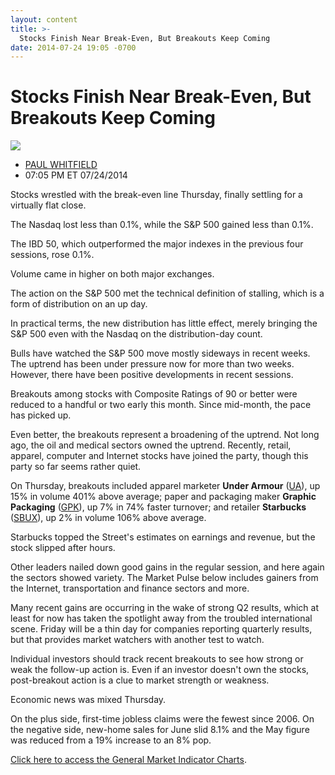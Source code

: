 ```yaml
---
layout: content
title: >-
  Stocks Finish Near Break-Even, But Breakouts Keep Coming
date: 2014-07-24 19:05 -0700
---
```



Stocks Finish Near Break-Even, But Breakouts Keep Coming
=========================================================


![](https://www.investors.com/wp-content/uploads/ibd-migrated-images/MPv_140725_635418134316151668.png)

* [PAUL WHITFIELD](https://www.investors.com/author/whitfieldp/ "Posts by PAUL WHITFIELD")
* 07:05 PM ET 07/24/2014




Stocks wrestled with the break-even line Thursday, finally settling for a virtually flat close.


The Nasdaq lost less than 0.1%, while the S&P 500 gained less than 0.1%.


The IBD 50, which outperformed the major indexes in the previous four sessions, rose 0.1%.


Volume came in higher on both major exchanges.


The action on the S&P 500 met the technical definition of stalling, which is a form of distribution on an up day.


In practical terms, the new distribution has little effect, merely bringing the S&P 500 even with the Nasdaq on the distribution-day count.


Bulls have watched the S&P 500 move mostly sideways in recent weeks. The uptrend has been under pressure now for more than two weeks. However, there have been positive developments in recent sessions.


Breakouts among stocks with Composite Ratings of 90 or better were reduced to a handful or two early this month. Since mid-month, the pace has picked up.


Even better, the breakouts represent a broadening of the uptrend. Not long ago, the oil and medical sectors owned the uptrend. Recently, retail, apparel, computer and Internet stocks have joined the party, though this party so far seems rather quiet.


On Thursday, breakouts included apparel marketer **Under Armour** ([UA](https://research.investors.com/quote.aspx?symbol=UA)), up 15% in volume 401% above average; paper and packaging maker **Graphic Packaging** ([GPK](https://research.investors.com/quote.aspx?symbol=GPK)), up 7% in 74% faster turnover; and retailer **Starbucks** ([SBUX](https://research.investors.com/quote.aspx?symbol=SBUX)), up 2% in volume 106% above average.


Starbucks topped the Street's estimates on earnings and revenue, but the stock slipped after hours.


Other leaders nailed down good gains in the regular session, and here again the sectors showed variety. The Market Pulse below includes gainers from the Internet, transportation and finance sectors and more.


Many recent gains are occurring in the wake of strong Q2 results, which at least for now has taken the spotlight away from the troubled international scene. Friday will be a thin day for companies reporting quarterly results, but that provides market watchers with another test to watch.


Individual investors should track recent breakouts to see how strong or weak the follow-up action is. Even if an investor doesn't own the stocks, post-breakout action is a clue to market strength or weakness.


Economic news was mixed Thursday.


On the plus side, first-time jobless claims were the fewest since 2006. On the negative side, new-home sales for June slid 8.1% and the May figure was reduced from a 19% increase to an 8% pop.


[Click here to access the General Market Indicator Charts](https://www.investors.com/pdf/GMI_072514.pdf).




